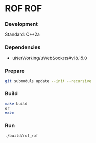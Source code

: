 # ROF ROF


### Development

Standard: C++2a

### Dependencies
* uNetWorking/uWebSockets#v18.15.0

### Prepare

```bash
git submodule update --init --recursive
```

### Build

```bash
make build
or
make
```

### Run
```
./build/rof_rof
```
